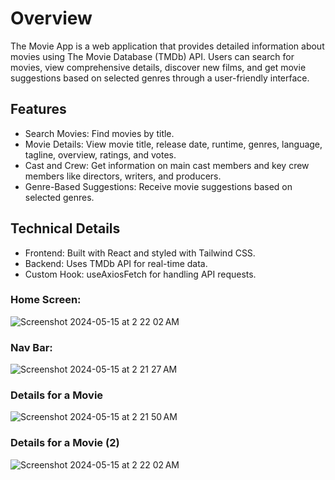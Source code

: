 # Overview
The Movie App is a web application that provides detailed information about movies using The Movie Database (TMDb) API. Users can search for movies, view comprehensive details, discover new films, and get movie suggestions based on selected genres through a user-friendly interface.

## Features
* Search Movies: Find movies by title.
* Movie Details: View movie title, release date, runtime, genres, language, tagline, overview, ratings, and votes.
* Cast and Crew: Get information on main cast members and key crew members like directors, writers, and producers.
* Genre-Based Suggestions: Receive movie suggestions based on selected genres.

## Technical Details
* Frontend: Built with React and styled with Tailwind CSS.
* Backend: Uses TMDb API for real-time data.
* Custom Hook: useAxiosFetch for handling API requests.

### Home Screen:

![Screenshot 2024-05-15 at 2 22 02 AM](https://github.com/ismailtaher/movie-app-react/assets/57496063/1071bd8c-1de9-4b3f-ad8f-b6f99090ec9a)

### Nav Bar:

![Screenshot 2024-05-15 at 2 21 27 AM](https://github.com/ismailtaher/movie-app-react/assets/57496063/f2ed600c-1c70-460f-8fee-6867987e76ca)

### Details for a Movie

![Screenshot 2024-05-15 at 2 21 50 AM](https://github.com/ismailtaher/movie-app-react/assets/57496063/afc4cf4f-4b56-4846-98d0-4d55c72d29cb)

### Details for a Movie (2)

![Screenshot 2024-05-15 at 2 22 02 AM](https://github.com/ismailtaher/movie-app-react/assets/57496063/31dbec41-8fe5-4dad-9927-d919ff192a90)



